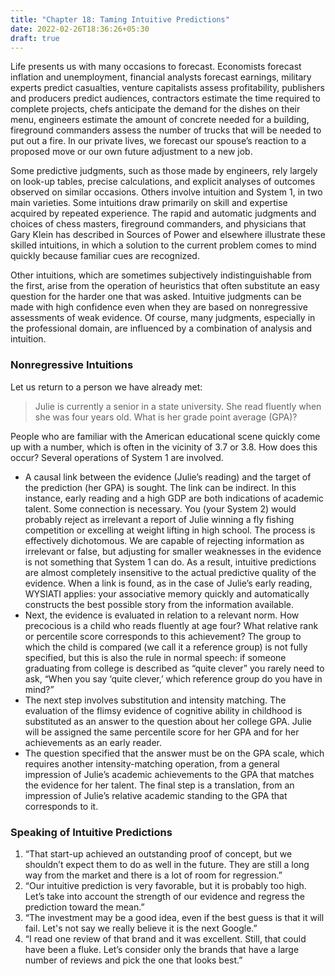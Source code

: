 ```yaml
---
title: "Chapter 18: Taming Intuitive Predictions"
date: 2022-02-26T18:36:26+05:30
draft: true
---
```


Life presents us with many occasions to forecast. Economists forecast inflation and unemployment, financial analysts forecast earnings, military
experts predict casualties, venture capitalists assess profitability, publishers and producers predict audiences, contractors estimate the time
required to complete projects, chefs anticipate the demand for the dishes on their menu, engineers estimate the amount of concrete needed for a
building, fireground commanders assess the number of trucks that will be needed to put out a fire. In our private lives, we forecast our spouse’s reaction to a proposed move or our own future adjustment to a new job.

Some predictive judgments, such as those made by engineers, rely largely on look-up tables, precise calculations, and explicit analyses of outcomes observed on similar occasions. Others involve intuition and System 1, in two main varieties. Some intuitions draw primarily on skill and expertise acquired by repeated experience. The rapid and automatic judgments and choices of chess masters, fireground commanders, and physicians that Gary Klein has described in Sources of Power and elsewhere illustrate these skilled intuitions, in which a solution to the current problem comes to mind quickly because familiar cues are recognized.

Other intuitions, which are sometimes subjectively indistinguishable from the first, arise from the operation of heuristics that often substitute an easy question for the harder one that was asked. Intuitive judgments can be made with high confidence even when they are based on nonregressive
assessments of weak evidence. Of course, many judgments, especially in the professional domain, are influenced by a combination of analysis and intuition.

### Nonregressive Intuitions

Let us return to a person we have already met:

> Julie is currently a senior in a state university. She read fluently when she was four years old. What is her grade point average (GPA)?

People who are familiar with the American educational scene quickly come up with a number, which is often in the vicinity of 3.7 or 3.8. How does this occur? Several operations of System 1 are involved.

- A causal link between the evidence (Julie’s reading) and the target of the prediction (her GPA) is sought. The link can be indirect. In this
instance, early reading and a high GDP are both indications of academic talent. Some connection is necessary. You (your System 2) would probably reject as irrelevant a report of Julie winning a fly fishing competition or excelling at weight lifting in high school. The process is effectively dichotomous. We are capable of rejecting information as irrelevant or false, but adjusting for smaller weaknesses in the evidence is not something that System 1 can do. As a result, intuitive predictions are almost completely insensitive to the actual predictive quality of the evidence. When a link is found, as in the case of Julie’s early reading, WYSIATI applies: your associative memory quickly and automatically constructs the best
possible story from the information available.
- Next, the evidence is evaluated in relation to a relevant norm. How precocious is a child who reads fluently at age four? What relative rank or percentile score corresponds to this achievement? The group to which the child is compared (we call it a reference group) is not fully specified, but this is also the rule in normal speech: if someone graduating from college is described as “quite clever” you rarely need to ask, “When you say ‘quite clever,’ which reference group do you have in mind?”
- The next step involves substitution and intensity matching. The evaluation of the flimsy evidence of cognitive ability in childhood is substituted as an answer to the question about her college GPA. Julie will be assigned the same percentile score for her GPA and for her achievements as an early reader.
- The question specified that the answer must be on the GPA scale, which requires another intensity-matching operation, from a general impression of Julie’s academic achievements to the GPA that matches the evidence for her talent. The final step is a translation, from an impression of Julie’s relative academic standing to the GPA that corresponds to it.

### Speaking of Intuitive Predictions

1. “That start-up achieved an outstanding proof of concept, but we shouldn’t expect them to do as well in the future. They are still a long way from the market and there is a lot of room for regression.”
2. “Our intuitive prediction is very favorable, but it is probably too high. Let’s take into account the strength of our evidence and regress the prediction toward the mean.”
3. “The investment may be a good idea, even if the best guess is that it will fail. Let's not say we really believe it is the next Google.”
4. “I read one review of that brand and it was excellent. Still, that could have been a fluke. Let’s consider only the brands that have a large number of reviews and pick the one that looks best.”


